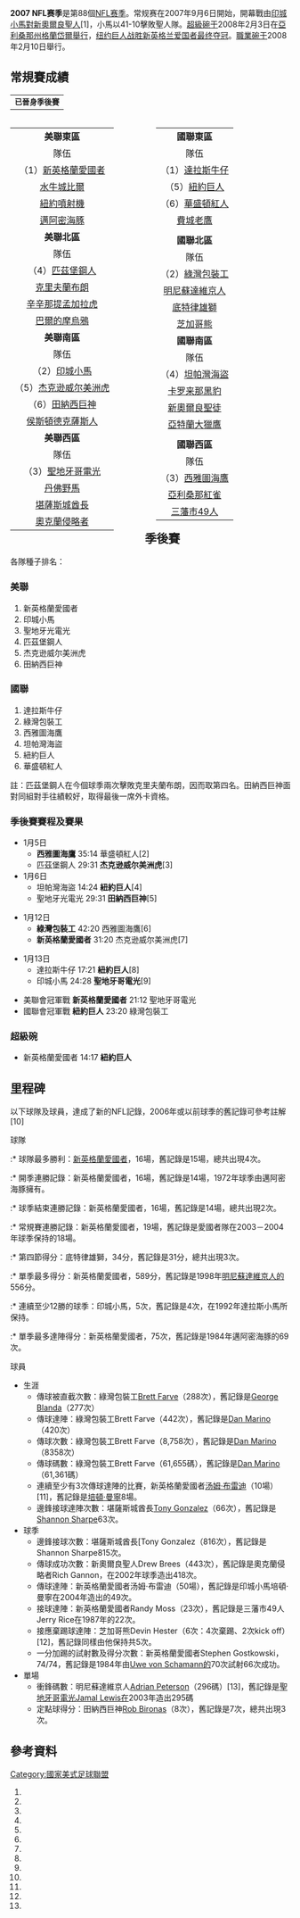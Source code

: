**2007
NFL赛季**是第88個[NFL赛季](../Page/NFL.md "wikilink")。常规赛在2007年9月6日開始，開幕戰由[印城小馬對](../Page/印城小馬.md "wikilink")[新奧爾良聖人](../Page/新奧爾良聖人.md "wikilink")\[1\]，小馬以41-10擊敗聖人隊。[超級碗于](../Page/超級碗.md "wikilink")2008年2月3日在[亞利桑那州](../Page/亞利桑那州.md "wikilink")[格蘭岱爾舉行](../Page/格蘭岱爾.md "wikilink")，[纽约巨人战胜](../Page/纽约巨人.md "wikilink")[新英格兰爱国者最终夺冠](../Page/新英格兰爱国者.md "wikilink")。[職業碗于](../Page/職業碗.md "wikilink")2008年2月10日舉行。

## 常規賽成績

|                           |
| ------------------------- |
| <small>**已晉身季後賽**</small> |

<div style="float:left; width:48%;">

|                                               |
| :-------------------------------------------: |
|                   **美聯東區**                    |
|                      隊伍                       |
|  （1）[新英格蘭愛國者](../Page/新英格蘭愛國者.md "wikilink")  |
|     [水牛城比爾](../Page/水牛城比爾.md "wikilink")      |
|     [紐約噴射機](../Page/紐約噴射機.md "wikilink")      |
|     [邁阿密海豚](../Page/邁阿密海豚.md "wikilink")      |
|                   **美聯北區**                    |
|                      隊伍                       |
|    （4）[匹茲堡鋼人](../Page/匹茲堡鋼人.md "wikilink")    |
|    [克里夫蘭布朗](../Page/克里夫蘭布朗.md "wikilink")     |
|  [辛辛那提孟加拉虎](../Page/辛辛那提孟加拉虎.md "wikilink")   |
|    [巴爾的摩烏鴉](../Page/巴爾的摩烏鴉.md "wikilink")     |
|                   **美聯南區**                    |
|                      隊伍                       |
|     （2）[印城小馬](../Page/印城小馬.md "wikilink")     |
| （5）[杰克逊威尔美洲虎](../Page/杰克逊威尔美洲虎.md "wikilink") |
|    （6）[田納西巨神](../Page/田納西巨神.md "wikilink")    |
|  [侯斯頓德克薩斯人](../Page/侯斯頓德克薩斯人.md "wikilink")   |
|                   **美聯西區**                    |
|                      隊伍                       |
|   （3）[聖地牙哥電光](../Page/聖地牙哥電光.md "wikilink")   |
|      [丹佛野馬](../Page/丹佛野馬.md "wikilink")       |
|    [堪薩斯城酋長](../Page/堪薩斯城酋長.md "wikilink")     |
|    [奧克蘭侵略者](../Page/奧克蘭侵略者.md "wikilink")     |

</div>

<div style="float:right; width:48%;">

|                                          |
| :--------------------------------------: |
|                 **國聯東區**                 |
|                    隊伍                    |
| （1）[達拉斯牛仔](../Page/達拉斯牛仔.md "wikilink")  |
|  （5）[紐約巨人](../Page/紐約巨人.md "wikilink")   |
| （6）[華盛頓紅人](../Page/華盛頓紅人.md "wikilink")  |
|    [費城老鷹](../Page/費城老鷹.md "wikilink")    |
|                                          |
|                 **國聯北區**                 |
|                    隊伍                    |
| （2）[綠灣包裝工](../Page/綠灣包裝工.md "wikilink")  |
| [明尼蘇達維京人](../Page/明尼蘇達維京人.md "wikilink") |
|   [底特律雄獅](../Page/底特律雄獅.md "wikilink")   |
|    [芝加哥熊](../Page/芝加哥熊.md "wikilink")    |
|                 **國聯南區**                 |
|                    隊伍                    |
| （4）[坦帕灣海盜](../Page/坦帕灣海盜.md "wikilink")  |
|  [卡罗来那黑豹](../Page/卡罗来那黑豹.md "wikilink")  |
|  [新奧爾良聖徒](../Page/新奧爾良聖徒.md "wikilink")  |
|  [亞特蘭大獵鷹](../Page/亞特蘭大獵鷹.md "wikilink")  |
|                                          |
|                 **國聯西區**                 |
|                    隊伍                    |
| （3）[西雅圖海鷹](../Page/西雅圖海鷹.md "wikilink")  |
|  [亞利桑那紅雀](../Page/亞利桑那紅雀.md "wikilink")  |
|  [三藩市49人](../Page/三藩市49人.md "wikilink")  |

</div>

## 季後賽

各隊種子排名：

### 美聯

1.  新英格蘭愛國者
2.  印城小馬
3.  聖地牙光電光
4.  匹茲堡鋼人
5.  杰克逊威尔美洲虎
6.  田納西巨神

### 國聯

1.  達拉斯牛仔
2.  綠灣包裝工
3.  西雅圖海鷹
4.  坦帕灣海盜
5.  紐約巨人
6.  華盛頓紅人

註：匹茲堡鋼人在今個球季兩次擊敗克里夫蘭布朗，因而取第四名。田納西巨神面對同組對手往績較好，取得最後一席外卡資格。

### 季後賽賽程及賽果

  - 1月5日
      - **西雅圖海鷹** 35:14 華盛頓紅人\[2\]
      - 匹茲堡鋼人 29:31 **杰克逊威尔美洲虎**\[3\]
  - 1月6日
      - 坦帕灣海盜 14:24 **紐約巨人**\[4\]
      - 聖地牙光電光 29:31 **田納西巨神**\[5\]

<!-- end list -->

  - 1月12日
      - **綠灣包裝工** 42:20 西雅圖海鷹\[6\]
      - **新英格蘭愛國者** 31:20 杰克逊威尔美洲虎\[7\]

<!-- end list -->

  - 1月13日
      - 達拉斯牛仔 17:21 **紐約巨人**\[8\]
      - 印城小馬 24:28 **聖地牙哥電光**\[9\]

<!-- end list -->

  - 美聯會冠軍戰 **新英格蘭愛國者** 21:12 聖地牙哥電光
  - 國聯會冠軍戰 **紐約巨人** 23:20 綠灣包裝工

### 超級碗

  - 新英格蘭愛國者 14:17 **紐約巨人**

## 里程碑

以下球隊及球員，達成了新的NFL記錄，2006年或以前球季的舊記錄可參考註解\[10\]

球隊

:\* 球隊最多勝利：[新英格蘭愛國者](../Page/新英格蘭愛國者.md "wikilink")，16場，舊記錄是15場，總共出現4次。

:\* 開季連勝記錄：新英格蘭愛國者，16場，舊記錄是14場，1972年球季由邁阿密海豚擁有。

:\* 球季結束連勝記錄：新英格蘭愛國者，16場，舊記錄是14場，總共出現2次。

:\* 常規賽連勝記錄：新英格蘭愛國者，19場，舊記錄是愛國者隊在2003－2004年球季保持的18場。

:\* 第四節得分：底特律雄獅，34分，舊記錄是31分，總共出現3次。

:\*
單季最多得分：新英格蘭愛國者，589分，舊記錄是1998年[明尼蘇達維京人的](../Page/明尼蘇達維京人.md "wikilink")556分。

:\* 連續至少12勝的球季：印城小馬，5次，舊記錄是4次，在1992年達拉斯小馬所保持。

:\* 單季最多達陣得分：新英格蘭愛國者，75次，舊記錄是1984年邁阿密海豚的69次。

球員

  - 生涯
      - 傳球被直截次數：綠灣包裝工[Brett
        Farve](../Page/Brett_Farve.md "wikilink")（288次），舊記錄是[George
        Blanda](../Page/George_Blanda.md "wikilink")（277次）
      - 傳球達陣：綠灣包裝工Brett Farve（442次），舊記錄是[Dan
        Marino](../Page/Dan_Marino.md "wikilink")（420次）
      - 傳球次數：綠灣包裝工Brett Farve（8,758次），舊記錄是[Dan
        Marino](../Page/Dan_Marino.md "wikilink")（8358次）
      - 傳球碼數：綠灣包裝工Brett Farve（61,655碼），舊記錄是[Dan
        Marino](../Page/Dan_Marino.md "wikilink")（61,361碼）
      - 連續至少有3次傳球達陣的比賽，新英格蘭愛國者[汤姆·布雷迪](../Page/汤姆·布雷迪.md "wikilink")（10場）\[11\]，舊記錄是[培頓·曼寧](../Page/培頓·曼寧.md "wikilink")8場。
      - 邊鋒接球達陣次數：堪薩斯城酋長[Tony
        Gonzalez](../Page/Tony_Gonzalez.md "wikilink")（66次），舊記錄是[Shannon
        Sharpe](../Page/Shannon_Sharpe.md "wikilink")63次。
  - 球季
      - 邊鋒接球次數：堪薩斯城酋長\[Tony Gonzalez（816次），舊記錄是Shannon Sharpe815次。
      - 傳球成功次數：新奧爾良聖人Drew Brees（443次），舊記錄是奧克蘭侵略者Rich
        Gannon，在2002年球季造出418次。
      - 傳球達陣：新英格蘭愛國者汤姆·布雷迪（50場），舊記錄是印城小馬培頓·曼寧在2004年造出的49次。
      - 接球達陣：新英格蘭愛國者Randy Moss（23次），舊記錄是三藩市49人Jerry Rice在1987年的22次。
      - 接應棄踢球達陣：芝加哥熊Devin Hester（6次：4次棄踢、2次kick off）\[12\]，舊記錄同樣由他保持共5次。
      - 一分加踢的試射數及得分次數：新英格蘭愛國者Stephen Gostkowski，74/74，舊記錄是1984年由[Uwe von
        Schamann的](../Page/Uwe_von_Schamann.md "wikilink")70次試射66次成功。
  - 單場
      - 衝鋒碼數：明尼蘇達維京人[Adrian
        Peterson](../Page/Adrian_L._Peterson.md "wikilink")（296碼）\[13\]，舊記錄是[聖地牙哥電光](../Page/聖地牙哥電光.md "wikilink")[Jamal
        Lewis在](../Page/Jamal_Lewis.md "wikilink")2003年造出295碼
      - 定點球得分：田納西巨神[Rob
        Bironas](../Page/Rob_Bironas.md "wikilink")（8次），舊記錄是7次，總共出現3次。

## 參考資料

[Category:國家美式足球聯盟](https://zh.wikipedia.org/wiki/Category:國家美式足球聯盟 "wikilink")

1.
2.
3.
4.
5.
6.
7.
8.
9.
10.
11.
12.
13.